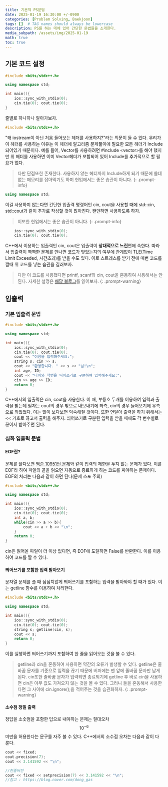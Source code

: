 ```yaml
---
title: 기본적 PS문법
date: 2025-01-19 16:30:00 +/-0900
categories: [Problem Solving, Baekjoon]
tags: []  # TAG names should always be lowercase
description: PS를 하는 데에 있어 간단한 문법들을 소개한다.
media_subpath: /assets/img/2025-01-19
math: true
toc: true
---
```


## 기본 코드 설정
```c++
#include <bits/stdc++.h>

using namespace std;

int main(){
    ios::sync_with_stdio(0);
    cin.tie(0); cout.tie(0);
}
```
줄별로 하나하나 알아가보자.
```c++
#include <bits/stdc++.h>
```
"왜 iostream이 아닌 처음 들어보는 헤더를 사용하지?"라는 의문이 들 수 있다. 우리가 이 헤더를 사용하는 이유는 이 헤더에 알고리즘 문제풀이에 필요한 모든 헤더가 Include 되어있기 때문이다. 예를 들어, Vector를 사용하려면 #include \<vector\>를 해야 했지만 위 헤더를 사용하면 이미 Vector헤더가 포함되어 있어 Include를 추가적으로 할 필요가 없다.
>다만 단점또한 존재한다. 사용하지 않는 헤더까지 Include하게 되기 때문에 쓸데없는 메모리를 잡아먹기도 하며 현업에서는 좋은 습관이 아니다.
{: .prompt-info}
```c++
using namespace std;
```
이걸 사용하지 않는다면 간단한 입출력 명령어인 cin, cout을 사용할 때에 std::cin, std::cout과 같이 추가로 작성할 것이 많아진다. 왠만하면 사용하도록 하자.
>이또한 현업에서는 좋은 습관이 아니다.
{: .prompt-info}
```c++
    ios::sync_with_stdio(0);
    cin.tie(0); cout.tie(0);
```
C++에서 이용하는 입출력인 cin, cout은 입출력이 **상대적으로 느린**편에 속한다. 따라서 입출력이 빡빡한 문제를 만나면 코드가 맞았는지의 여부에 관계없이 TLE(Time Limit Exceeded, 시간초과)를 받을 수도 있다. 이로 스트레스를 받기 전에 매번 코드를 짤때 위 코드를 넣는 습관을 길러보자.
>다만 이 코드를 사용했다면 printf, scanf와 cin, cout을 혼동하여 사용해서는 안된다. 자세한 설명은 [해당 블로그](https://hegosumluxmundij.tistory.com/54)를 읽어보자.
{: .prompt-warning}

## 입출력
### 기본 입출력 문법
```c++
#include <bits/stdc++.h>

using namespace std;

int main(){
    ios::sync_with_stdio(0);
    cin.tie(0); cout.tie(0);
    cout << "이름을 입력해주세요:";
    string s; cin >> s;
    cout << "환영합니다. " << s << "님!\n";
    int age, ID;
    cout << "나이와 학번을 띄어쓰기로 구분하여 입력해주세요:";
    cin >> age >> ID;
    return 0; 
}
```
C++에서의 입출력은 cin, cout을 사용한다. 이 때, 부등호 두개를 이용하여 입력과 출력을 받는데 필자는 cout의 경우 밖으로 내보내기에 좌측, cin의 경우 들어오기에 우측으로 외웠었다. 이는 많이 보다보면 익숙해질 것이다. 또한 연달아 출력을 하기 위해서는 \<\< 기호로 끊고서 출력을 해주자. 띄어쓰기로 구분된 입력을 받을 때에도 각 변수별로 끊어서 받아주면 된다.

### 심화 입출력 문법
#### EOF란?
문제를 풀다보면 [백준 10951번 문제](https://www.acmicpc.net/problem/10951)와 같이 입력의 제한을 두지 않는 문제가 있다. 이를 EOF라 하여 파일의 끝을 읽으면 자동으로 종료하게 하는 코드를 짜야하는 문제이다. EOF의 처리는 다음과 같이 하면 된다(문제 스포 주의)
```c++
#include <bits/stdc++.h>

using namespace std;

int main(){
    ios::sync_with_stdio(0);
    cin.tie(0); cout.tie(0);
    int a, b;
    while(cin >> a >> b){
        cout << a + b << "\n";
    }
    return 0;
}
```
cin은 읽어올 파일이 더 이상 없다면, 즉 EOF에 도달하면 False를 반환한다. 이를 이용하여 코드를 짤 수 있다.

#### 띄어쓰기를 포함한 입력 받아오기
문자열 문제를 풀 때 심심치않게 띄어쓰기를 포함하는 입력을 받아와야 할 때가 있다. 이는 getline 함수를 이용하여 처리한다.
```c++
#include <bits/stdc++.h>

using namespace std;

int main(){
    ios::sync_with_stdio(0);
    cin.tie(0); cout.tie(0);
    string s; getline(cin, s);
    cout << s; 
    return 0;
}
```
이를 실행하면 띄어쓰기까지 포함하여 한 줄을 읽어오는 것을 볼 수 있다.
> getline과 cin을 혼동하여 사용하면 약간의 오류가 발생할 수 있다. getline은 줄바꿈 문자를 기준으로 입력을 끊기 때문에 버퍼에는 맨 앞에 줄바꿈 문자만 남게 된다. cin또한 줄바꿈 문자가 입력되면 종료되기에 getline 후 바로 cin을 사용하면 cin은 아무 값도 가져오지 않는 것을 볼 수 있다. 그러니 둘을 혼동해서 사용한다면 그 사이에 cin.ignore();을 적어주는 것을 습관화하자.
{: .prompt-warning}

#### 소수점 정밀 출력
정답을 소숫점을 포함한 답으로 내야하는 문제는 절대오차 $$10^{-6}$$미만을 허용한다는 문구를 자주 볼 수 있다. C++에서의 소수점 오차는 다음과 같이 다룬다.
```c++
cout << fixed;
cout.precision(7);
cout << 3.141592 << "\n";

//한줄버전
cout << fixed << setprecision(7) << 3.141592 << "\n";
//참고 : https://blog.naver.com/dong_gas
```
